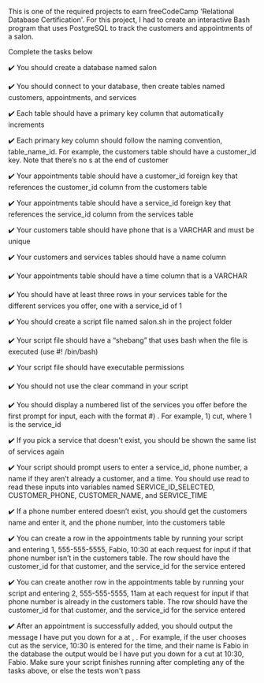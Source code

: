 This is one of the required projects to earn  freeCodeCamp 'Relational Database Certification'.
For this project, I had to create an interactive Bash program that uses PostgreSQL to track the customers and appointments of a salon.

Complete the tasks below

✔️ You should create a database named salon

✔️ You should connect to your database, then create tables named customers, appointments, and services

✔️ Each table should have a primary key column that automatically increments

✔️ Each primary key column should follow the naming convention, table_name_id. For example, the customers table should have a customer_id key. Note that there’s no s at the end of customer

✔️ Your appointments table should have a customer_id foreign key that references the customer_id column from the customers table

✔️ Your appointments table should have a service_id foreign key that references the service_id column from the services table

✔️ Your customers table should have phone that is a VARCHAR and must be unique

✔️ Your customers and services tables should have a name column

✔️ Your appointments table should have a time column that is a VARCHAR

✔️ You should have at least three rows in your services table for the different services you offer, one with a service_id of 1

✔️ You should create a script file named salon.sh in the project folder

✔️ Your script file should have a “shebang” that uses bash when the file is executed (use #! /bin/bash)

✔️ Your script file should have executable permissions

✔️ You should not use the clear command in your script

✔️ You should display a numbered list of the services you offer before the first prompt for input, each with the format #) . For example, 1) cut, where 1 is the service_id

✔️ If you pick a service that doesn't exist, you should be shown the same list of services again

✔️ Your script should prompt users to enter a service_id, phone number, a name if they aren’t already a customer, and a time. You should use read to read these inputs into variables named SERVICE_ID_SELECTED, CUSTOMER_PHONE, CUSTOMER_NAME, and SERVICE_TIME

✔️ If a phone number entered doesn’t exist, you should get the customers name and enter it, and the phone number, into the customers table

✔️ You can create a row in the appointments table by running your script and entering 1, 555-555-5555, Fabio, 10:30 at each request for input if that phone number isn’t in the customers table. The row should have the customer_id for that customer, and the service_id for the service entered

✔️ You can create another row in the appointments table by running your script and entering 2, 555-555-5555, 11am at each request for input if that phone number is already in the customers table. The row should have the customer_id for that customer, and the service_id for the service entered

✔️ After an appointment is successfully added, you should output the message I have put you down for a at , . For example, if the user chooses cut as the service, 10:30 is entered for the time, and their name is Fabio in the database the output would be I have put you down for a cut at 10:30, Fabio. Make sure your script finishes running after completing any of the tasks above, or else the tests won't pass
